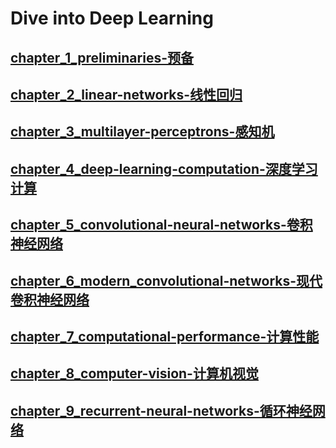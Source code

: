 <!--
 * @Author       : JonnyZhang 71881972+jonnyzhang02@users.noreply.github.com
 * @LastEditTime : 2023-07-25 15:41
 * @FilePath     : \d2l-zh-pytorch\README.md
 * 
 * coded by ZhangYang@BUPT, my email is zhangynag0207@bupt.edu.cn
-->
# Dive into Deep Learning

## [chapter_1_preliminaries-预备](./chapters/chapter_preliminaries/linear-algebra.ipynb)

## [chapter_2_linear-networks-线性回归](./chapters/chapter_linear-networks/.md)

## [chapter_3_multilayer-perceptrons-感知机](./chapters/chapter_multilayer-perceptrons/.md/)

## [chapter_4_deep-learning-computation-深度学习计算](./chapters/chapter_deep-learning-computation/.md)

## [chapter_5_convolutional-neural-networks-卷积神经网络](./chapters/chapter_convolutional-neural-networks/.md)  

## [chapter_6_modern_convolutional-networks-现代卷积神经网络](./chapters/chapter_convolutional-modern/.md)

## [chapter_7_computational-performance-计算性能](./chapters/chapter_computational-performance/.md)

## [chapter_8_computer-vision-计算机视觉](./chapters/chapter_computer-vision/.md)

## [chapter_9_recurrent-neural-networks-循环神经网络](./chapters/chapter_recurrent-neural-networks/.md)